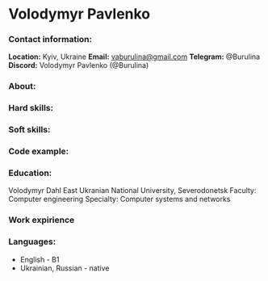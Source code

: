 # Volodymyr Pavlenko
### Contact information:
**Location:** Kyiv, Ukraine
**Email:** vaburulina@gmail.com
**Telegram:** @Burulina
**Discord:** Volodymyr Pavlenko (@Burulina)
### About:

### Hard skills:

### Soft skills:

### Code example:

### Education:
Volodymyr Dahl East Ukranian National University, Severodonetsk
Faculty: Computer engineering
Specialty: Computer systems and networks
### Work expirience

### Languages:
- English - B1
- Ukrainian, Russian - native


